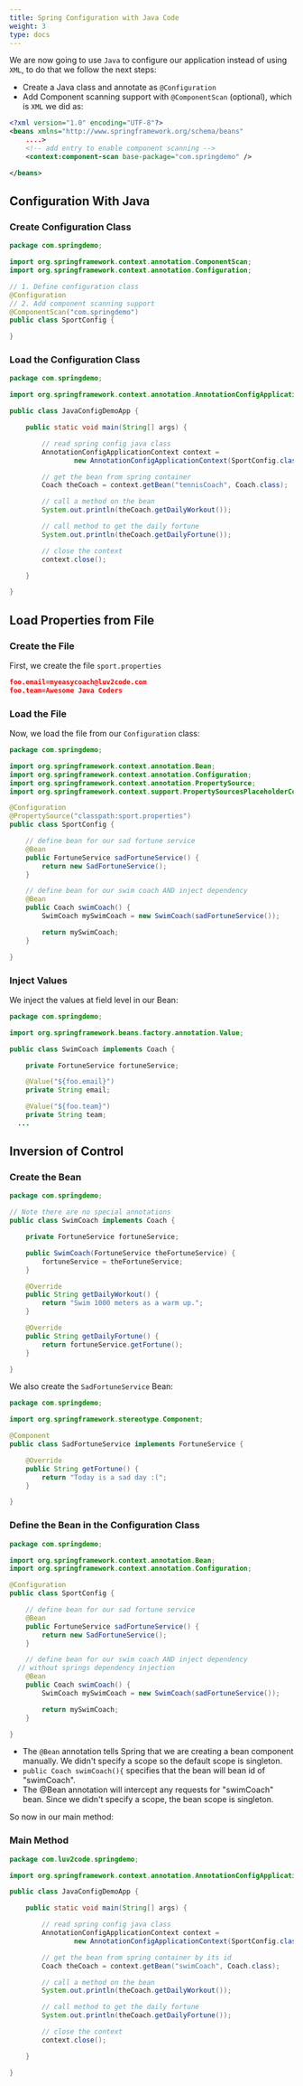 ```yaml
---
title: Spring Configuration with Java Code
weight: 3
type: docs
---
```


We are now going to use `Java` to configure our application instead of using `XML`, to do that we follow the next steps:

- Create a Java class and annotate as `@Configuration`
- Add Component scanning support with `@ComponentScan` (optional), which is `XML` we did as:

```xml
<?xml version="1.0" encoding="UTF-8"?>
<beans xmlns="http://www.springframework.org/schema/beans"
    ....>
	<!-- add entry to enable component scanning -->
	<context:component-scan base-package="com.springdemo" />

</beans>
```

## Configuration With Java

### Create Configuration Class

```java
package com.springdemo;

import org.springframework.context.annotation.ComponentScan;
import org.springframework.context.annotation.Configuration;

// 1. Define configuration class
@Configuration
// 2. Add component scanning support
@ComponentScan("com.springdemo")
public class SportConfig {

}
```

### Load the Configuration Class

```java
package com.springdemo;

import org.springframework.context.annotation.AnnotationConfigApplicationContext;

public class JavaConfigDemoApp {

	public static void main(String[] args) {

		// read spring config java class
		AnnotationConfigApplicationContext context =
				new AnnotationConfigApplicationContext(SportConfig.class);

		// get the bean from spring container
		Coach theCoach = context.getBean("tennisCoach", Coach.class);

		// call a method on the bean
		System.out.println(theCoach.getDailyWorkout());

		// call method to get the daily fortune
		System.out.println(theCoach.getDailyFortune());

		// close the context
		context.close();

	}

}
```

## Load Properties from File

### Create the File

First, we create the file `sport.properties`

```json
foo.email=myeasycoach@luv2code.com
foo.team=Awesome Java Coders
```

### Load the File

Now, we load the file from our `Configuration` class:

```java
package com.springdemo;

import org.springframework.context.annotation.Bean;
import org.springframework.context.annotation.Configuration;
import org.springframework.context.annotation.PropertySource;
import org.springframework.context.support.PropertySourcesPlaceholderConfigurer;

@Configuration
@PropertySource("classpath:sport.properties")
public class SportConfig {

	// define bean for our sad fortune service
	@Bean
	public FortuneService sadFortuneService() {
		return new SadFortuneService();
	}

	// define bean for our swim coach AND inject dependency
	@Bean
	public Coach swimCoach() {
		SwimCoach mySwimCoach = new SwimCoach(sadFortuneService());

		return mySwimCoach;
	}

}
```

### Inject Values

We inject the values at field level in our Bean:

```java
package com.springdemo;

import org.springframework.beans.factory.annotation.Value;

public class SwimCoach implements Coach {

	private FortuneService fortuneService;

	@Value("${foo.email}")
	private String email;

	@Value("${foo.team}")
	private String team;
  ...
```

## Inversion of Control

### Create the Bean

```java
package com.springdemo;

// Note there are no special annotations
public class SwimCoach implements Coach {

	private FortuneService fortuneService;

	public SwimCoach(FortuneService theFortuneService) {
		fortuneService = theFortuneService;
	}

	@Override
	public String getDailyWorkout() {
		return "Swim 1000 meters as a warm up.";
	}

	@Override
	public String getDailyFortune() {
		return fortuneService.getFortune();
	}

}
```

We also create the `SadFortuneService` Bean:

```java
package com.springdemo;

import org.springframework.stereotype.Component;

@Component
public class SadFortuneService implements FortuneService {

	@Override
	public String getFortune() {
		return "Today is a sad day :(";
	}

}
```

### Define the Bean in the Configuration Class

```java
package com.springdemo;

import org.springframework.context.annotation.Bean;
import org.springframework.context.annotation.Configuration;

@Configuration
public class SportConfig {

	// define bean for our sad fortune service
	@Bean
	public FortuneService sadFortuneService() {
		return new SadFortuneService();
	}

	// define bean for our swim coach AND inject dependency
  // without springs dependency injection
	@Bean
	public Coach swimCoach() {
		SwimCoach mySwimCoach = new SwimCoach(sadFortuneService());

		return mySwimCoach;
	}

}
```

- The `@Bean` annotation tells Spring that we are creating a bean component manually. We didn't specify a scope so the default scope is singleton.
- `public Coach swimCoach(){` specifies that the bean will bean id of "swimCoach".
- The @Bean annotation will intercept any requests for "swimCoach" bean. Since we didn't specify a scope, the bean scope is singleton.

So now in our main method:

### Main Method

```java
package com.luv2code.springdemo;

import org.springframework.context.annotation.AnnotationConfigApplicationContext;

public class JavaConfigDemoApp {

	public static void main(String[] args) {

		// read spring config java class
		AnnotationConfigApplicationContext context =
				new AnnotationConfigApplicationContext(SportConfig.class);

		// get the bean from spring container by its id
		Coach theCoach = context.getBean("swimCoach", Coach.class);

		// call a method on the bean
		System.out.println(theCoach.getDailyWorkout());

		// call method to get the daily fortune
		System.out.println(theCoach.getDailyFortune());

		// close the context
		context.close();

	}

}
```
